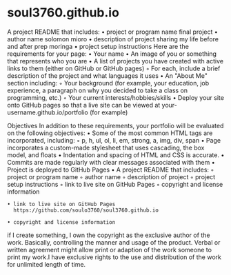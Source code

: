 # soul3760.github.io
A project README that includes:
    • project or program name
      final project 
    • author name
      solomon mioro
    • description of project
      sharing my life before and after prep moringa 
    • project setup instructions
      Here are the requirements for your page:
    • Your name
    • An image of you or something that represents who you are
    • A list of projects you have created with active links to them (either on GitHub or GitHub pages)
        ◦ For each, include a brief description of the project and what languages it uses
    • An "About Me" section including:
        ◦ Your background (for example, your education, job experience, a paragraph on why you decided to take a class on programming, etc.)
        ◦ Your current interests/hobbies/skills
    • Deploy your site onto GitHub pages so that a live site can be viewed at your-username.github.io/portfolio (for example)

Objectives
In addition to these requirements, your portfolio will be evaluated on the following objectives:
    • Some of the most common HTML tags are incorporated, including:
        ◦ p, h, ul, ol, li, em, strong, a, img, div, span
    • Page incorporates a custom-made stylesheet that uses cascading, the box model, and floats
    • Indentation and spacing of HTML and CSS is accurate.
    • Commits are made regularly with clear messages associated with them
    • Project is deployed to GitHub Pages
    • A project README that includes:
        ◦ project or program name
        ◦ author name
        ◦ description of project
        ◦ project setup instructions
        ◦ link to live site on GitHub Pages
        ◦ copyright and license information

    • link to live site on GitHub Pages
      https://github.com/soulo3760/soul3760.github.io
      
    • copyright and license information
if I create something , I own the copyright as the exclusive author of the work. Basically, controlling the manner and usage of the product. Verbal or written agreement might allow  print or adaption of the work someone to print my work.I have exclusive rights to the use and distribution of the work for unlimited length of time. 

      

